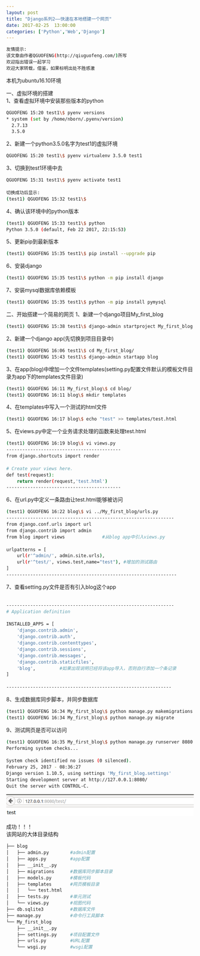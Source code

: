 ```yaml
---
layout: post
title: "Django系列2——快速在本地搭建一个网页"
date: 2017-02-25  13:00:00
categories: ['Python','Web','Django']
---
```

```bash
友情提示:
该文章由作者QGUOFENG(http://qiuguofeng.com/)所写
欢迎指出错误一起学习
欢迎大家转载，借鉴，如果标明出处不胜感激
```
<!--more-->
本机为ubuntu16.10环境

一、虚拟环境的搭建<br />
1、查看虚拟环境中安装那些版本的python
```bash
QGUOFENG 15:20 test1\$ pyenv versions
* system (set by /home/nborn/.pyenv/version)
  2.7.13
  3.5.0
```
2、新建一个python3.5.0名字为test1的虚拟环境
```bash
QGUOFENG 15:20 test1\$ pyenv virtualenv 3.5.0 test1
```
3、切换到test1环境中去
```bash
QGUOFENG 15:31 test1\$ pyenv activate test1 

切换成功后显示:
(test1) QGUOFENG 15:32 test1\$ 
```
4、确认该环境中的python版本
```bash
(test1) QGUOFENG 15:33 test1\$ python
Python 3.5.0 (default, Feb 22 2017, 22:15:53)
```
5、更新pip到最新版本
```bash
(test1) QGUOFENG 15:35 test1\$ pip install --upgrade pip
```
6、安装django
```bash
(test1) QGUOFENG 15:35 test1\$ python -m pip install django
```
7、安装mysql数据库依赖模板
```bash
(test1) QGUOFENG 15:35 test1\$ python -m pip install pymysql
```

二、开始搭建一个简易的网页
1、新建一个django项目My_first_blog
```bash
(test1) QGUOFENG 15:38 test1\$ django-admin startproject My_first_blog
```
2、新建一个django app(先切换到项目目录中)
```bash
(test1) QGUOFENG 16:06 test1\$ cd My_first_blog/
(test1) QGUOFENG 15:43 test1\$ django-admin startapp blog
```
3、在app(blog)中增加一个文件templates(setting.py配置文件默认的模板文件目录为app下的templates文件目录)
```bash
(test1) QGUOFENG 16:11 My_first_blog\$ cd blog/
(test1) QGUOFENG 16:11 blog\$ mkdir templates
```
4、在templates中写入一个测试的html文件
```bash
(test1) QGUOFENG 16:17 blog\$ echo "test" >> templates/test.html
```
5、在views.py中定一个业务请求处理的函数来处理test.html
```bash
(test1) QGUOFENG 16:19 blog\$ vi views.py
-------------------------------------------
from django.shortcuts import render

# Create your views here.
def test(request):
    return render(request,'test.html')
-------------------------------------------
```
6、在url.py中定义一条路由让test.html能够被访问
```bash
(test1) QGUOFENG 16:22 blog\$ vi ../My_first_blog/urls.py
---------------------------------------------------------------
from django.conf.urls import url
from django.contrib import admin
from blog import views				#从blog app中引入views.py

urlpatterns = [
    url(r'^admin/', admin.site.urls),
    url(r'^test/', views.test,name="test"),	#增加的测试路由
]
----------------------------------------------------------------
```
7、查看setting.py文件是否有引入blog这个app
```bash

---------------------------------------------------------------
# Application definition

INSTALLED_APPS = [
    'django.contrib.admin',
    'django.contrib.auth',
    'django.contrib.contenttypes',
    'django.contrib.sessions',
    'django.contrib.messages',
    'django.contrib.staticfiles',
    'blog',			#如果出现说明已经将该app导入，否则自行添加一个条记录
]

--------------------------------------------------------------
```
8、生成数据库同步脚本，并同步数据库
```bash
(test1) QGUOFENG 16:34 My_first_blog\$ python manage.py makemigrations
(test1) QGUOFENG 16:34 My_first_blog\$ python manage.py migrate
```
9、测试网页是否可以访问
```bash
(test1) QGUOFENG 16:35 My_first_blog\$ python manage.py runserver 8080
Performing system checks...

System check identified no issues (0 silenced).
February 25, 2017 - 08:36:27
Django version 1.10.5, using settings 'My_first_blog.settings'
Starting development server at http://127.0.0.1:8080/
Quit the server with CONTROL-C.
```
![test](/assets/active_images/Django/Django2/1.png)

成功！！！<br />
该网站的大体目录结构
```bash
├── blog
│   ├── admin.py		#admin配置
│   ├── apps.py			#app配置
│   ├── __init__.py
│   ├── migrations		#数据库同步脚本目录
│   ├── models.py		#模板代码
│   ├── templates		#网页模板目录
│   │   └── test.html
│   ├── tests.py		#单元测试
│   └── views.py		#视图代码
├── db.sqlite3			#数据库文件
├── manage.py			#命令行工具脚本
└── My_first_blog
    ├── __init__.py
    ├── settings.py		#项目配置文件
    ├── urls.py			#URL配置
    └── wsgi.py			#wsgi配置

```
